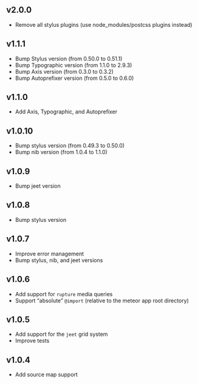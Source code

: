 ## v2.0.0
* Remove all stylus plugins (use node_modules/postcss plugins instead)

## v1.1.1

* Bump Stylus version (from 0.50.0 to 0.51.1)
* Bump Typographic version (from 1.1.0 to 2.9.3)
* Bump Axis version (from 0.3.0 to 0.3.2)
* Bump Autoprefixer version (from 0.5.0 to 0.6.0)

## v1.1.0

* Add Axis, Typographic, and Autoprefixer

## v1.0.10

* Bump stylus version (from 0.49.3 to 0.50.0)
* Bump nib version (from 1.0.4 to 1.1.0)

## v1.0.9

* Bump jeet version

## v1.0.8

* Bump stylus version

## v1.0.7

* Improve error management
* Bump stylus, nib, and jeet versions

## v1.0.6

* Add support for `rupture` media queries
* Support “absolute” `@import` (relative to the meteor app root directory)

## v1.0.5

* Add support for the `jeet` grid system
* Improve tests

## v1.0.4

* Add source map support
